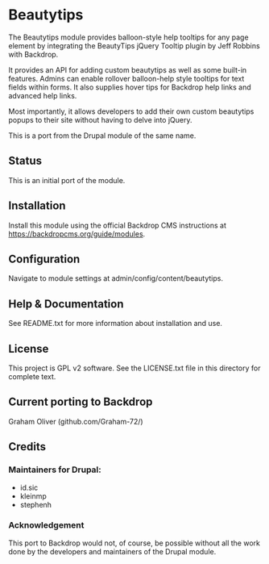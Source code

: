 # Beautytips

The Beautytips module provides balloon-style help tooltips for any page
element by integrating the BeautyTips jQuery Tooltip plugin by 
Jeff Robbins with Backdrop. 

It provides an API for adding custom beautytips as well as some 
built-in features. Admins can enable rollover balloon-help style 
tooltips for text fields within forms. It also supplies hover tips 
for Backdrop help links and advanced help links.

Most importantly, it allows developers to add their own custom 
beautytips popups to their site without having to delve into jQuery.

This is a port from the Drupal module of the same name. 


## Status

This is an initial port of the module.

## Installation

Install this module using the official Backdrop CMS instructions at
  https://backdropcms.org/guide/modules.
  
    
## Configuration

Navigate to module settings at admin/config/content/beautytips.


## Help & Documentation

See README.txt for more information about installation and use.


## License

This project is GPL v2 software. See the LICENSE.txt file in this
directory for complete text.
    
        
## Current porting to Backdrop

Graham Oliver (github.com/Graham-72/)

## Credits

### Maintainers for Drupal:

- id.sic
- kleinmp
- stephenh


### Acknowledgement

This port to Backdrop would not, of course, be possible without all
the work done by the developers and maintainers of the Drupal module.
